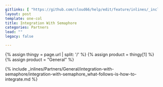 ```yaml
---
gitlinks: [ "https://github.com/cloud66/help/edit/feature/inlines/_includes/_inlines/Partners/General/integration-with-semaphore/integration-with-semaphore_what-follows-is-how-to-integrate.md" ]
layout: post
template: one-col
title: Integration With Semaphore
categories: Partners
lead: ""
legacy: false

---
```


{% assign thingy = page.url | split: '/' %}
{% assign product = thingy[1] %}
{% assign product = "General" %}

{% include _inlines/Partners/General/integration-with-semaphore/integration-with-semaphore_what-follows-is-how-to-integrate.md %}
